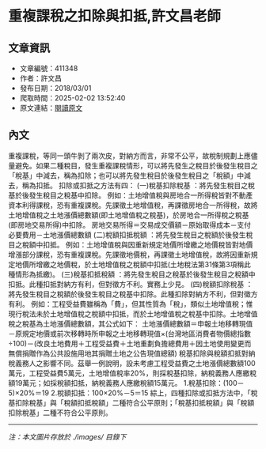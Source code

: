 # 重複課稅之扣除與扣抵,許文昌老師

## 文章資訊
- 文章編號：411348
- 作者：許文昌
- 發布日期：2018/03/01
- 爬取時間：2025-02-02 13:52:40
- 原文連結：[閱讀原文](https://real-estate.get.com.tw/Columns/detail.aspx?no=411348)

## 內文
重複課稅，等同一頭牛剝了兩次皮，對納方而言，非常不公平，故稅制規劃上應儘量避免。如果二種稅目，發生重複課稅情形，可以將先發生之稅目於後發生稅目之「稅基」中減去，稱為扣除；也可以將先發生稅目於後發生稅目之「稅額」中減去，稱為扣抵。
扣除或扣抵之方法有四：
(一)稅基扣除稅基
：將先發生稅目之稅基於後發生稅目之稅基中扣除。
例如：土地增值稅與房地合一所得稅皆對不動產資本利得課稅，恐有重複課稅。先課徵土地增值稅，再課徵房地合一所得稅，故將土地增值稅之土地漲價總數額(即土地增值稅之稅基)，於房地合一所得稅之稅基(即房地交易所得)中扣除。
房地交易所得＝交易成交價額－原始取得成本－支付必要費用－土地漲價總數額
(二)稅額扣抵稅額
：將先發生稅目之稅額於後發生稅目之稅額中扣抵。
例如：土地增值稅與因重新規定地價所增繳之地價稅皆對地價增漲部分課稅，恐有重複課稅。先課徵地價稅，再課徵土地增值稅，故將因重新規定地價所增繳之地價稅，於土地增值稅之稅額中扣抵(土地稅法第31條第3項稱此種情形為抵繳)。
(三)稅基扣抵稅額
：將先發生稅目之稅基於後發生稅目之稅額中扣抵。此種扣抵對納方有利，但對徵方不利。實務上少見。
(四)稅額扣除稅基
：將先發生稅目之稅額於後發生稅目之稅基中扣除。此種扣除對納方不利，但對徵方有利。
例如：工程受益費雖稱為「費」，但其性質為「稅」，類似土地增值稅；惟現行稅法未於土地增值稅之稅額中扣抵，而於土地增值稅之稅基中扣除。土地增值稅之稅基為土地漲價總數額，其公式如下：
土地漲價總數額＝申報土地移轉現值－原規定地價或前次移轉時所申報之土地移轉現值×(台灣地區消費者物價總指數÷100)－(改良土地費用＋工程受益費＋土地重劃負擔總費用＋因土地使用變更而無償捐贈作為公共設施用地其捐贈土地之公告現值總額)
稅基扣除與稅額扣抵對納稅義務人之影響不同。茲舉一例說明，設未考慮工程受益費之土地漲價總數額100萬元，工程受益費5萬元，土地增值稅率20%，則採稅基扣除，納稅義務人應繳稅額19萬元；如採稅額扣抵，納稅義務人應繳稅額15萬元。
1.稅基扣除：(100－5)×20%＝19
2.稅額扣抵：100×20%－5＝15
綜上，四種扣除或扣抵方法中，「稅基扣除稅基」與「稅額扣抵稅額」二種符合公平原則；「稅基扣抵稅額」與「稅額扣除稅基」二種不符合公平原則。

---
*注：本文圖片存放於 ./images/ 目錄下*
